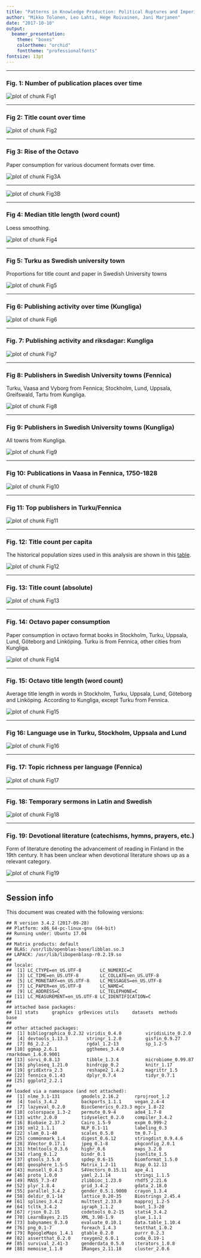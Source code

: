 ```yaml
---
title: "Patterns in Knowledge Production: Political Ruptures and Imperial Dynamics Shaping Public Discourse in Sweden and Finland, 1640–1828"
author: "Mikko Tolonen, Leo Lahti, Hege Roivainen, Jani Marjanen"
date: "2017-10-10"
output: 
  beamer_presentation:
    theme: "boxes"
    colortheme: "orchid"
    fonttheme: "professionalfonts"
fontsize: 13pt
---
```







---


### Fig. 1: Number of publication places over time

![plot of chunk Fig1](20170201_manuscript/Fig1-1.png)

---


### Fig 2: Title count over time

![plot of chunk Fig2](20170201_manuscript/Fig2-1.png)

---

### Fig 3: Rise of the Octavo

Paper consumption for various document formats over time.



![plot of chunk Fig3A](20170201_manuscript/Fig3A-1.png)

---

![plot of chunk Fig3B](20170201_manuscript/Fig3B-1.png)

---


### Fig 4: Median title length (word count)

Loess smoothing.

![plot of chunk Fig4](20170201_manuscript/Fig4-1.png)

---


### Fig 5: Turku as Swedish university town

Proportions for title count and paper in Swedish University towns
 
![plot of chunk Fig5](20170201_manuscript/Fig5-1.png)

---


### Fig 6: Publishing activity over time (Kungliga)

![plot of chunk Fig6](20170201_manuscript/Fig6-1.png)

---


### Fig. 7: Publishing activity and riksdagar: Kungliga

![plot of chunk Fig7](20170201_manuscript/Fig7-1.png)

---


### Fig 8: Publishers in Swedish University towns (Fennica)

Turku, Vaasa and Vyborg from Fennica; Stockholm, Lund, Uppsala, Greifswald, Tartu from Kungliga.

![plot of chunk Fig8](20170201_manuscript/Fig8-1.png)

---

### Fig 9: Publishers in Swedish University towns (Kungliga)

All towns from Kungliga.

![plot of chunk Fig9](20170201_manuscript/Fig9-1.png)

---


### Fig 10: Publications in Vaasa in Fennica, 1750-1828


![plot of chunk Fig10](20170201_manuscript/Fig10-1.png)

---


### Fig 11: Top publishers in Turku/Fennica

![plot of chunk Fig11](20170201_manuscript/Fig11-1.png)

---



### Fig. 12: Title count per capita

The historical population sizes used in this analysis are shown in this [table](https://github.com/rOpenGov/bibliographica/blob/master/inst/extdata/population_sizes_in_cities.csv).

![plot of chunk Fig12](20170201_manuscript/Fig12-1.png)

---



### Fig. 13: Title count (absolute)

![plot of chunk Fig13](20170201_manuscript/Fig13-1.png)

---




### Fig. 14: Octavo paper consumption

Paper consumption in octavo format books in Stockholm, Turku, Uppsala,
Lund, Göteborg and Linköping. Turku is from Fennica, other cities from
Kungliga.

![plot of chunk Fig14](20170201_manuscript/Fig14-1.png)


---


### Fig. 15: Octavo title length (word count)

Average title length in words in Stockholm, Turku, Uppsala, Lund,
Göteborg and Linköping. According to Kungliga, except Turku from
Fennica. 

![plot of chunk Fig15](20170201_manuscript/Fig15-1.png)

---


### Fig 16: Language use in Turku, Stockholm, Uppsala and Lund

![plot of chunk Fig16](20170201_manuscript/Fig16-1.png)

---


### Fig. 17: Topic richness per language (Fennica)

![plot of chunk Fig17](20170201_manuscript/Fig17-1.png)

---


### Fig. 18: Temporary sermons in Latin and Swedish


![plot of chunk Fig18](20170201_manuscript/Fig18-1.png)

---


### Fig. 19: Devotional literature (catechisms, hymns, prayers, etc.) 

Form of literature denoting the advancement of reading in Finland in the 19th century. It has been unclear when devotional literature  shows up as a relevant category.

![plot of chunk Fig19](20170201_manuscript/Fig19-1.png)

---



## Session info

This document was created with the following versions:


```
## R version 3.4.2 (2017-09-28)
## Platform: x86_64-pc-linux-gnu (64-bit)
## Running under: Ubuntu 17.04
## 
## Matrix products: default
## BLAS: /usr/lib/openblas-base/libblas.so.3
## LAPACK: /usr/lib/libopenblasp-r0.2.19.so
## 
## locale:
##  [1] LC_CTYPE=en_US.UTF-8       LC_NUMERIC=C              
##  [3] LC_TIME=en_US.UTF-8        LC_COLLATE=en_US.UTF-8    
##  [5] LC_MONETARY=en_US.UTF-8    LC_MESSAGES=en_US.UTF-8   
##  [7] LC_PAPER=en_US.UTF-8       LC_NAME=C                 
##  [9] LC_ADDRESS=C               LC_TELEPHONE=C            
## [11] LC_MEASUREMENT=en_US.UTF-8 LC_IDENTIFICATION=C       
## 
## attached base packages:
## [1] stats     graphics  grDevices utils     datasets  methods   base     
## 
## other attached packages:
##  [1] bibliographica_0.2.32 viridis_0.4.0         viridisLite_0.2.0    
##  [4] devtools_1.13.3       stringr_1.2.0         gisfin_0.9.27        
##  [7] R6_2.2.2              rgdal_1.2-13          sp_1.2-5             
## [10] ggmap_2.6.1           ggthemes_3.4.0        rmarkdown_1.6.0.9001 
## [13] sorvi_0.8.13          tibble_1.3.4          microbiome_0.99.87   
## [16] phyloseq_1.21.0       bindrcpp_0.2          knitr_1.17           
## [19] gridExtra_2.3         reshape2_1.4.2        magrittr_1.5         
## [22] fennica_0.1.43        dplyr_0.7.4           tidyr_0.7.1          
## [25] ggplot2_2.2.1        
## 
## loaded via a namespace (and not attached):
##  [1] nlme_3.1-131        gmodels_2.16.2      rprojroot_1.2      
##  [4] tools_3.4.2         backports_1.1.1     vegan_2.4-4        
##  [7] lazyeval_0.2.0      BiocGenerics_0.23.3 mgcv_1.8-22        
## [10] colorspace_1.3-2    permute_0.9-4       ade4_1.7-8         
## [13] withr_2.0.0         tidyselect_0.2.0    compiler_3.4.2     
## [16] Biobase_2.37.2      Cairo_1.5-9         expm_0.999-2       
## [19] xml2_1.1.1          NLP_0.1-11          labeling_0.3       
## [22] slam_0.1-40         scales_0.5.0        tm_0.7-1           
## [25] commonmark_1.4      digest_0.6.12       stringdist_0.9.4.6 
## [28] XVector_0.17.1      jpeg_0.1-8          pkgconfig_2.0.1    
## [31] htmltools_0.3.6     highr_0.6           maps_3.2.0         
## [34] rlang_0.1.2         bindr_0.1           jsonlite_1.5       
## [37] gtools_3.5.0        spdep_0.6-15        biomformat_1.5.0   
## [40] geosphere_1.5-5     Matrix_1.2-11       Rcpp_0.12.13       
## [43] munsell_0.4.3       S4Vectors_0.15.11   ape_4.1            
## [46] proto_1.0.0         yaml_2.1.14         stringi_1.1.5      
## [49] MASS_7.3-47         zlibbioc_1.23.0     rhdf5_2.21.6       
## [52] plyr_1.8.4          grid_3.4.2          gdata_2.18.0       
## [55] parallel_3.4.2      gender_0.5.1.9000   crayon_1.3.4       
## [58] deldir_0.1-14       lattice_0.20-35     Biostrings_2.45.4  
## [61] splines_3.4.2       multtest_2.33.0     mapproj_1.2-5      
## [64] tcltk_3.4.2         igraph_1.1.2        boot_1.3-20        
## [67] rjson_0.2.15        codetools_0.2-15    stats4_3.4.2       
## [70] LearnBayes_2.15     XML_3.98-1.9        glue_1.1.1         
## [73] babynames_0.3.0     evaluate_0.10.1     data.table_1.10.4  
## [76] png_0.1-7           foreach_1.4.3       testthat_1.0.2     
## [79] RgoogleMaps_1.4.1   gtable_0.2.0        purrr_0.2.3        
## [82] assertthat_0.2.0    roxygen2_6.0.1      coda_0.19-1        
## [85] survival_2.41-3     genderdata_0.5.0    iterators_1.0.8    
## [88] memoise_1.1.0       IRanges_2.11.18     cluster_2.0.6
```





